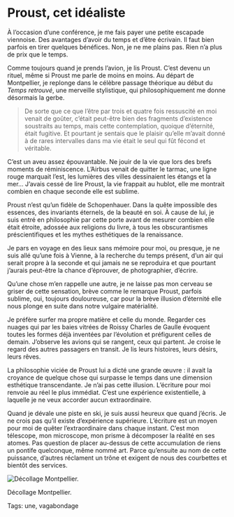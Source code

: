 # Proust, cet idéaliste

À l’occasion d’une conférence, je me fais payer une petite escapade viennoise. Des avantages d’avoir du temps et d’être écrivain. Il faut bien parfois en tirer quelques bénéfices. Non, je ne me plains pas. Rien n’a plus de prix que le temps.

Comme toujours quand je prends l’avion, je lis Proust. C’est devenu un rituel, même si Proust me parle de moins en moins. Au départ de Montpellier, je replonge dans le célèbre passage théorique au début du *Temps retrouvé*, une merveille stylistique, qui philosophiquement me donne désormais la gerbe.

> De sorte que ce que l’être par trois et quatre fois ressuscité en moi venait de goûter, c’était peut-être bien des fragments d’existence soustraits au temps, mais cette contemplation, quoique d’éternité, était fugitive. Et pourtant je sentais que le plaisir qu’elle m’avait donné à de rares intervalles dans ma vie était le seul qui fût fécond et véritable.

C’est un aveu assez épouvantable. Ne jouir de la vie que lors des brefs moments de réminiscence. L’Airbus venait de quitter le tarmac, une ligne rouge marquait l’est, les lumières des villes dessinaient les étangs et la mer… J’avais cessé de lire Proust, la vie frappait au hublot, elle me montrait combien en chaque seconde elle est sublime.

Proust n’est qu’un fidèle de Schopenhauer. Dans la quête impossible des essences, des invariants éternels, de la beauté en soi. À cause de lui, je suis entré en philosophie par cette porte avant de mesurer combien elle était étroite, adossée aux religions du livre, à tous les obscurantismes préscientifiques et les mythes esthétiques de la renaissance.

Je pars en voyage en des lieux sans mémoire pour moi, ou presque, je ne suis allé qu’une fois à Vienne, à la recherche du temps présent, d’un air qui serait propre à la seconde et qui jamais ne se reproduira et que pourtant j’aurais peut-être la chance d’éprouver, de photographier, d’écrire.

Qu’une chose m’en rappelle une autre, je ne laisse pas mon cerveau se griser de cette sensation, brève comme le remarque Proust, parfois sublime, oui, toujours douloureuse, car pour la brève illusion d’éternité elle nous plonge en suite dans notre vulgaire matérialité.

Je préfère surfer ma propre matière et celle du monde. Regarder ces nuages qui par les baies vitrées de Roissy Charles de Gaulle évoquent toutes les formes déjà inventées par l’évolution et préfigurent celles de demain. J’observe les avions qui se rangent, ceux qui partent. Je croise le regard des autres passagers en transit. Je lis leurs histoires, leurs désirs, leurs rêves.

La philosophie viciée de Proust lui a dicté une grande œuvre : il avait la croyance de quelque chose qui surpasse le temps dans une dimension esthétique transcendante. Je n’ai pas cette illusion. L’écriture pour moi renvoie au réel le plus immédiat. C’est une expérience existentielle, à laquelle je ne veux accorder aucun extraordinaire.

Quand je dévale une piste en ski, je suis aussi heureux que quand j’écris. Je ne crois pas qu’il existe d’expérience supérieure. L’écriture est un moyen pour moi de quêter l’extraordinaire dans chaque instant. C’est mon télescope, mon microscope, mon prisme à décomposer la réalité en ses atomes. Pas question de placer au-dessus de cette accumulation de riens un pontife quelconque, même nommé art. Parce qu’ensuite au nom de cette puissance, d’autres réclament un trône et exigent de nous des courbettes et bientôt des services.

![Décollage Montpellier.](http://blog.tcrouzet.comhttps://tcrouzet.com/images_tc/2015/03/cdg.jpg)

Décollage Montpellier.



Tags: une, vagabondage